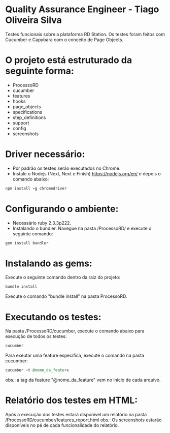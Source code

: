# Quality Assurance Engineer - Tiago Oliveira Silva
  Testes funcionais sobre a plataforma RD Station. Os testes foram feitos com Cucumber e Capybara com o conceito de Page Objects.

# O projeto está estruturado da seguinte forma:

-  ProcessoRD
-  cucumber
-  features
-  hooks
-  page_objects
-  specifications
-  step_definitions
-  support
-  config
-  screenshots

# Driver necessário:

- Por padrão os testes serão executados no Chrome.
- Instale o Nodejs (Next, Next e Finish) https://nodejs.org/en/ e depois o comando abaixo:

```ruby
npm install -g chromedriver
```

# Configurando o ambiente:

- Necessário ruby 2.3.3p222.
- Instalando o bundler. Navegue na pasta /ProcessoRD/ e execute o seguinte comando:

```ruby
gem install bundler
```

# Instalando as gems:
Execute o seguinte comando dentro da raiz do projeto:

```ruby
bundle install
```
Execute o comando "bundle install" na pasta ProcessoRD.

# Executando os testes:

Na pasta /ProcessoRD/cucumber, execute o comando abaixo para execução de todos os testes:

```ruby
cucumber
```

Para exeutar uma feature específica, execute o comando na pasta cucumber:

```ruby
cucumber -t @nome_da_feature
```
obs.: a tag da feature "@nome_da_feature" vem no inicio de cada arquivo.

# Relatório dos testes em HTML:
Após a execução dos testes estará disponível um relatório na pasta /ProcessoRD/cucumber/features_report.html
obs.: Os screenshots estarão disponíveis no pé de cada funcionalidade do relatório.

